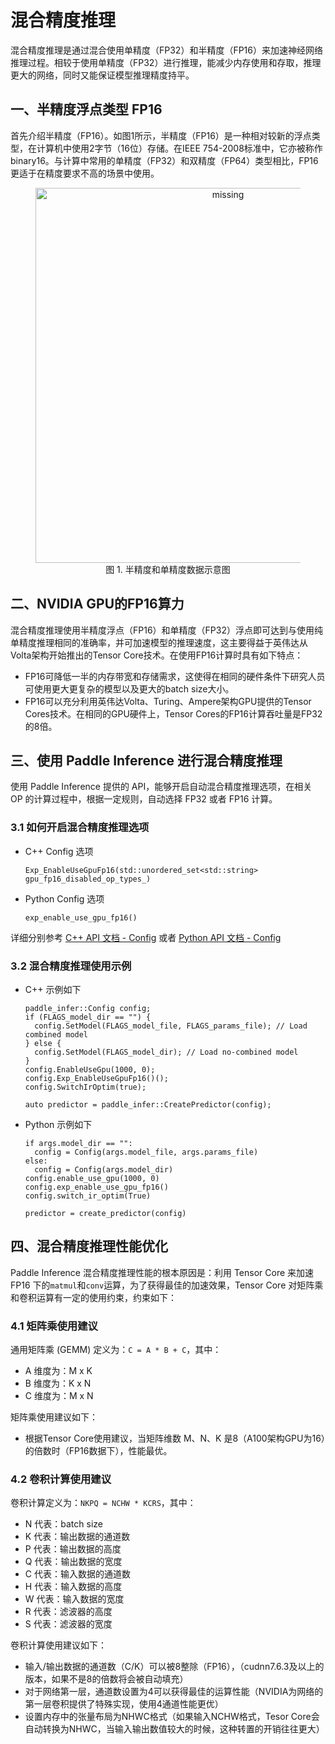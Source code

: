 # 混合精度推理

混合精度推理是通过混合使用单精度（FP32）和半精度（FP16）来加速神经网络推理过程。相较于使用单精度（FP32）进行推理，能减少内存使用和存取，推理更大的网络，同时又能保证模型推理精度持平。

## 一、半精度浮点类型 FP16

首先介绍半精度（FP16）。如图1所示，半精度（FP16）是一种相对较新的浮点类型，在计算机中使用2字节（16位）存储。在IEEE 754-2008标准中，它亦被称作binary16。与计算中常用的单精度（FP32）和双精度（FP64）类型相比，FP16更适于在精度要求不高的场景中使用。

<figure align="center">
    <img src="https://paddleweb-static.bj.bcebos.com/images/fp16.png" width="600" alt='missing'/>
    <figcaption><center>图 1. 半精度和单精度数据示意图</center></figcaption>
</figure>

## 二、NVIDIA GPU的FP16算力

混合精度推理使用半精度浮点（FP16）和单精度（FP32）浮点即可达到与使用纯单精度推理相同的准确率，并可加速模型的推理速度，这主要得益于英伟达从Volta架构开始推出的Tensor Core技术。在使用FP16计算时具有如下特点：
- FP16可降低一半的内存带宽和存储需求，这使得在相同的硬件条件下研究人员可使用更大更复杂的模型以及更大的batch size大小。
- FP16可以充分利用英伟达Volta、Turing、Ampere架构GPU提供的Tensor Cores技术。在相同的GPU硬件上，Tensor Cores的FP16计算吞吐量是FP32的8倍。

## 三、使用 Paddle Inference 进行混合精度推理
使用 Paddle Inference 提供的 API，能够开启自动混合精度推理选项，在相关 OP 的计算过程中，根据一定规则，自动选择 FP32 或者 FP16 计算。

### 3.1 如何开启混合精度推理选项

- C++ Config 选项
  ```
  Exp_EnableUseGpuFp16(std::unordered_set<std::string> gpu_fp16_disabled_op_types_)
  ```

- Python Config 选项
  ```
  exp_enable_use_gpu_fp16()
  ```

详细分别参考 [C++ API 文档 - Config](../api_reference/cxx_api_doc/Config_index) 或者 [Python API 文档 - Config](../api_reference/python_api_doc/Config_index)
### 3.2 混合精度推理使用示例

- C++ 示例如下
  ```
  paddle_infer::Config config;
  if (FLAGS_model_dir == "") {
    config.SetModel(FLAGS_model_file, FLAGS_params_file); // Load combined model
  } else {
    config.SetModel(FLAGS_model_dir); // Load no-combined model
  }
  config.EnableUseGpu(1000, 0);
  config.Exp_EnableUseGpuFp16()();
  config.SwitchIrOptim(true);

  auto predictor = paddle_infer::CreatePredictor(config);
  ```
- Python 示例如下
  ```
  if args.model_dir == "":
    config = Config(args.model_file, args.params_file)
  else:
    config = Config(args.model_dir)
  config.enable_use_gpu(1000, 0)
  config.exp_enable_use_gpu_fp16()
  config.switch_ir_optim(True)

  predictor = create_predictor(config)
  ```

## 四、混合精度推理性能优化
Paddle Inference 混合精度推理性能的根本原因是：利用 Tensor Core 来加速 FP16 下的``matmul``和``conv``运算，为了获得最佳的加速效果，Tensor Core 对矩阵乘和卷积运算有一定的使用约束，约束如下：

### 4.1 矩阵乘使用建议

通用矩阵乘 (GEMM) 定义为：``C = A * B + C``，其中：
- A 维度为：M x K
- B 维度为：K x N
- C 维度为：M x N

矩阵乘使用建议如下：
- 根据Tensor Core使用建议，当矩阵维数 M、N、K 是8（A100架构GPU为16）的倍数时（FP16数据下），性能最优。

### 4.2 卷积计算使用建议

卷积计算定义为：``NKPQ = NCHW * KCRS``，其中：
- N 代表：batch size
- K 代表：输出数据的通道数
- P 代表：输出数据的高度
- Q 代表：输出数据的宽度
- C 代表：输入数据的通道数
- H 代表：输入数据的高度
- W 代表：输入数据的宽度
- R 代表：滤波器的高度
- S 代表：滤波器的宽度

卷积计算使用建议如下：
- 输入/输出数据的通道数（C/K）可以被8整除（FP16），（cudnn7.6.3及以上的版本，如果不是8的倍数将会被自动填充）
- 对于网络第一层，通道数设置为4可以获得最佳的运算性能（NVIDIA为网络的第一层卷积提供了特殊实现，使用4通道性能更优）
- 设置内存中的张量布局为NHWC格式（如果输入NCHW格式，Tesor Core会自动转换为NHWC，当输入输出数值较大的时候，这种转置的开销往往更大）
